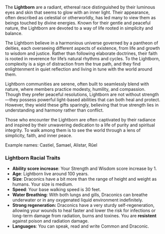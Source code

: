 
The **Lightborn** are a radiant, ethereal race distinguished by their luminous eyes and skin that seems to glow with an inner light. Their appearance, often described as celestial or otherworldly, has led many to view them as beings touched by divine energies. Known for their gentle and peaceful nature, the Lightborn are devoted to a way of life rooted in simplicity and balance.

The Lightborn believe in a harmonious universe governed by a pantheon of deities, each overseeing different aspects of existence, from life and growth to wisdom and justice. Rather than following elaborate doctrines, their faith is rooted in reverence for life’s natural rhythms and cycles. To the Lightborn, complexity is a sign of distraction from the true path, and they find enlightenment in quiet reflection and living in tune with the world around them.

Lightborn communities are serene, often built to seamlessly blend with nature, where members practice modesty, humility, and compassion. Though they prefer peaceful resolutions, Lightborn are not without strength—they possess powerful light-based abilities that can both heal and protect. However, they wield these gifts sparingly, believing that true strength lies in understanding and harmony rather than conflict.

Those who encounter the Lightborn are often captivated by their radiance and inspired by their unwavering dedication to a life of purity and spiritual integrity. To walk among them is to see the world through a lens of simplicity, faith, and inner peace.


Example names: Castiel, Samael, Alistar, Rûel


### Lightborn Racial Traits
- **Ability score increase**: Your Strength and Wisdom score increase by 1. 
- **Age**: Lightborn live around 100 years. 
- **Size**: Draconics have a bit more than the range of height and weight as humans. Your size is medium.
- **Speed**: Your base walking speed is 30 feet.
- **Water Breathing**: With both lungs and gills, Draconics can breathe underwater or in any oxygenated liquid environment indefinitely.
- **Strong regeneration:** Draconics have a very sturdy self-regeneration, allowing your wounds to heal faster and lower the risk for infections or long-term damage from radiation, burns and toxines. You are **resistent** against poison and radiation damage.
- **Languages**: You can speak, read and write Common and Draconic.